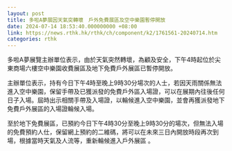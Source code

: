 ```yaml
---
layout: post
title: 多啦A夢展因天氣突轉壞　戶外免費展區及空中樂園暫停開放
date: 2024-07-14 18:53:40.000000000 +08:00
link: https://news.rthk.hk/rthk/ch/component/k2/1761561-20240714.htm
categories: rthk
---
```


多啦A夢展覽主辦單位表示，由於天氣突然轉壞，為顧及安全，下午4時起位於尖東商場六樓空中樂園收費展區及地下免費戶外展區已暫停開放。

主辦單位表示，持有今日下午4時至晚上9時30分場次的人士，若因天雨關係無法進入空中樂園，保留手帶及已獲派發的免費戶外區入場證，可以在展期內往後任何日子入場。屆時出示相關手帶及入場證，以輪候進入空中樂園，並會再獲派發地下免費戶外展區的入場證輪候入場。

至於地下免費展區，已預約今日下午4時30分至晚上9時30分的場次，但無法入場的免費預約人仕，保留網上預約的二維碼，將可以在未來三日內開放時段再次到場，根據當時天氣及人流等，重新輪候進入戶外展區 。
